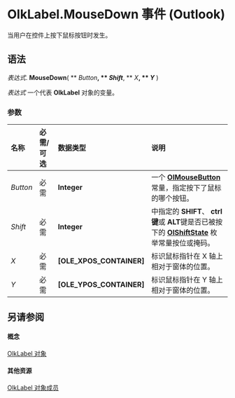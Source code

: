 
# OlkLabel.MouseDown 事件 (Outlook)

当用户在控件上按下鼠标按钮时发生。


## 语法

 _表达式_. **MouseDown**( ** _Button_**, ** _Shift_**, ** _X_**, ** _Y_** )

 _表达式_ 一个代表 **OlkLabel** 对象的变量。


### 参数



|**名称**|**必需/可选**|**数据类型**|**说明**|
|:-----|:-----|:-----|:-----|
| _Button_|必需|**Integer**|一个  **[OlMouseButton](f654f074-f7e7-6128-9d7d-8ec6adbfe5f7.md)** 常量，指定按下了鼠标的哪个按钮。|
| _Shift_|必需|**Integer**|中指定的 **SHIFT**、  **ctrl 键**或 **ALT**键是否已被按下的 **[OlShiftState](f71dd27d-6930-1450-e8e9-11ab1eace6ca.md)** 枚举常量按位或掩码。|
| _X_|必需|**[OLE_XPOS_CONTAINER]**|标识鼠标指针在 X 轴上相对于窗体的位置。|
| _Y_|必需|**[OLE_YPOS_CONTAINER]**|标识鼠标指针在 Y 轴上相对于窗体的位置。|

## 另请参阅


#### 概念


[OlkLabel 对象](52e5bbb2-4b22-f308-d5d4-1a1eafad2f48.md)
#### 其他资源


[OlkLabel 对象成员](fdab75ca-86a1-d3c3-b60c-b4dc3267cd6c.md)